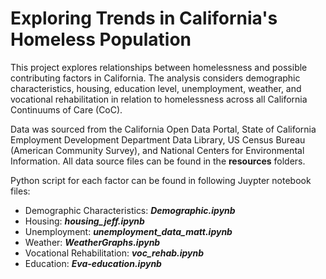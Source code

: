 # Exploring Trends in California's Homeless Population

This project explores relationships between homelessness and possible contributing factors in California. The analysis considers demographic characteristics, housing, education level, unemployment, weather, and vocational rehabilitation in relation to homelessness across all California Continuums of Care (CoC).

Data was sourced from the California Open Data Portal, State of California Employment Development Department Data Library, US Census Bureau (American Community Survey), and National Centers for Environmental Information. All data source files can be found in the **resources** folders.

Python script for each factor can be found in following Juypter notebook files:

- Demographic Characteristics: ***Demographic.ipynb***
- Housing: ***housing_jeff.ipynb***
- Unemployment: ***unemployment_data_matt.ipynb***
- Weather: ***WeatherGraphs.ipynb***
- Vocational Rehabilitation: ***voc_rehab.ipynb***
- Education: ***Eva-education.ipynb***
